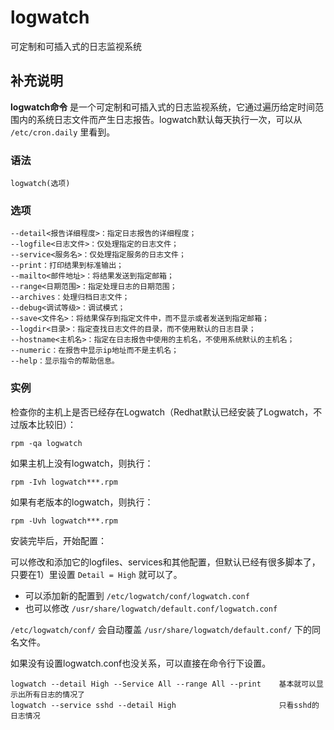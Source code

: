 #  logwatch

可定制和可插入式的日志监视系统

##  补充说明

**logwatch命令**
是一个可定制和可插入式的日志监视系统，它通过遍历给定时间范围内的系统日志文件而产生日志报告。logwatch默认每天执行一次，可以从 `
/etc/cron.daily ` 里看到。

###  语法

    
    
    logwatch(选项)
    

###  选项

    
    
    --detail<报告详细程度>：指定日志报告的详细程度；
    --logfile<日志文件>：仅处理指定的日志文件；
    --service<服务名>：仅处理指定服务的日志文件；
    --print：打印结果到标准输出；
    --mailto<邮件地址>：将结果发送到指定邮箱；
    --range<日期范围>：指定处理日志的日期范围；
    --archives：处理归档日志文件；
    --debug<调试等级>：调试模式；
    --save<文件名>：将结果保存到指定文件中，而不显示或者发送到指定邮箱；
    --logdir<目录>：指定查找日志文件的目录，而不使用默认的日志目录；
    --hostname<主机名>：指定在日志报告中使用的主机名，不使用系统默认的主机名；
    --numeric：在报告中显示ip地址而不是主机名；
    --help：显示指令的帮助信息。
    

###  实例

检查你的主机上是否已经存在Logwatch（Redhat默认已经安装了Logwatch，不过版本比较旧）：

    
    
    rpm -qa logwatch
    

如果主机上没有logwatch，则执行：

    
    
    rpm -Ivh logwatch***.rpm
    

如果有老版本的logwatch，则执行：

    
    
    rpm -Uvh logwatch***.rpm
    

安装完毕后，开始配置：

可以修改和添加它的logfiles、services和其他配置，但默认已经有很多脚本了，只要在1）里设置 ` Detail = High ` 就可以了。

  * 可以添加新的配置到 ` /etc/logwatch/conf/logwatch.conf `
  * 也可以修改 ` /usr/share/logwatch/default.conf/logwatch.conf `

` /etc/logwatch/conf/ ` 会自动覆盖 ` /usr/share/logwatch/default.conf/ ` 下的同名文件。

如果没有设置logwatch.conf也没关系，可以直接在命令行下设置。

    
    
    logwatch --detail High --Service All --range All --print    基本就可以显示出所有日志的情况了
    logwatch --service sshd --detail High                       只看sshd的日志情况
    

